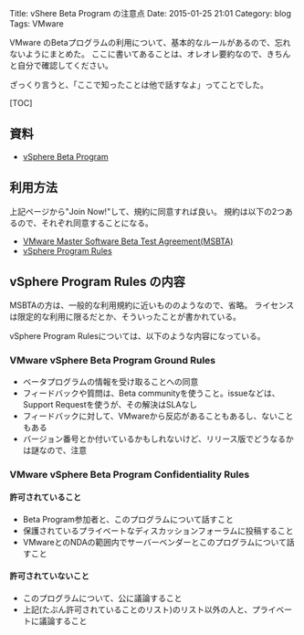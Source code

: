 Title: vShere Beta Program の注意点
Date: 2015-01-25 21:01
Category: blog
Tags: VMware

VMware のBetaプログラムの利用について、基本的なルールがあるので、忘れないようにまとめた。
ここに書いてあることは、オレオレ要約なので、きちんと自分で確認してください。

ざっくり言うと、「ここで知ったことは他で話すなよ」ってことでした。

[TOC]

## 資料
- [vSphere Beta Program](https://communities.vmware.com/community/vmtn/vsphere-beta)

## 利用方法
上記ページから"Join Now!"して、規約に同意すれば良い。
規約は以下の2つあるので、それぞれ同意することになる。

- [VMware Master Software Beta Test Agreement(MSBTA)](https://communities.vmware.com/servlet/JiveServlet/previewBody/27069-102-1-36216/VMware%20MSBTA.pdf)
- [vSphere Program Rules](https://communities.vmware.com/servlet/JiveServlet/previewBody/27070-102-1-36217/VMware%20vSphere%20Beta%20Program%20Ground%20Rules.pdf)

## vSphere Program Rules の内容
MSBTAの方は、一般的な利用規約に近いもののようなので、省略。
ライセンスは限定的な利用に限るだとか、そういったことが書かれている。

vSphere Program Rulesについては、以下のような内容になっている。

### VMware vSphere Beta Program Ground Rules

- ベータプログラムの情報を受け取ることへの同意
- フィードバックや質問は、Beta communityを使うこと。issueなどは、Support Requestを使うが、その解決はSLAなし
- フィードバックに対して、VMwareから反応があることもあるし、ないこともある
- バージョン番号とか付いているかもしれないけど、リリース版でどうなるかは謎なので、注意

### VMware vSphere Beta Program Confidentiality Rules

#### 許可されて**いる**こと
- Beta Program参加者と、このプログラムについて話すこと
- 保護されているプライベートなディスカッションフォーラムに投稿すること
- VMwareとのNDAの範囲内でサーバーベンダーとこのプログラムについて話すこと

#### 許可されて**いない**こと
- このプログラムについて、公に議論すること
- 上記(たぶん許可されていることのリスト)のリスト以外の人と、プライベートに議論すること


